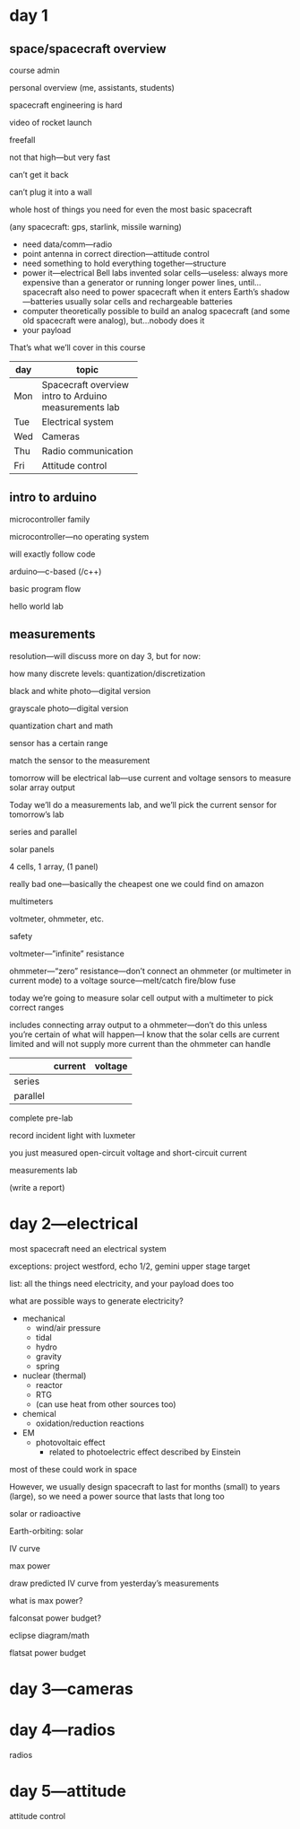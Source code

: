 # day 1

## space/spacecraft overview

course admin

personal overview (me, assistants, students)

spacecraft engineering is hard

video of rocket launch

freefall

not that high—but very fast

can’t get it back

can’t plug it into a wall

whole host of things you need for even the most basic spacecraft

(any spacecraft: gps, starlink, missile warning)

- need data/comm—radio
- point antenna in correct direction—attitude control
- need something to hold everything together—structure
- power it—electrical
  Bell labs invented solar cells—useless: always more expensive than a generator or running longer power lines, until…spacecraft
  also need to power spacecraft when it enters Earth’s shadow—batteries
  usually solar cells and rechargeable batteries
- computer
  theoretically possible to build an analog spacecraft (and some old spacecraft were analog), but…nobody does it
- your payload



That’s what we’ll cover in this course

| day | topic |
| ---- | ------------------------------------------------------------ |
| Mon  | Spacecraft overview   <br />intro to Arduino   <br />measurements lab |
| Tue  | Electrical system                                            |
| Wed  | Cameras                                                      |
| Thu  | Radio communication                                          |
| Fri  | Attitude control                                             |

## intro to arduino

microcontroller family

microcontroller—no operating system

will exactly follow code

arduino—c-based (/c++)

basic program flow 

hello world lab

## measurements

resolution—will discuss more on day 3, but for now:

how many discrete levels: quantization/discretization

black and white photo—digital version

grayscale photo—digital version

quantization chart and math

sensor has a certain range

match the sensor to the measurement

tomorrow will be electrical lab—use current and voltage sensors to measure solar array output

Today we’ll do a measurements lab, and we’ll pick the current sensor for tomorrow’s lab

series and parallel

solar panels

4 cells, 1 array, (1 panel)

really bad one—basically the cheapest one we could find on amazon

multimeters

voltmeter, ohmmeter, etc.

safety

voltmeter—”infinite” resistance

ohmmeter—“zero” resistance—don’t connect an ohmmeter (or multimeter in current mode) to a voltage source—melt/catch fire/blow fuse

today we’re going to measure solar cell output with a multimeter to pick correct ranges

includes connecting array output to a ohmmeter—don’t  do this unless you’re certain of what will happen—I know that the solar cells are current limited and will not supply more current than the ohmmeter can handle

|          | current | voltage |
| -------- | ------- | ------- |
| series   |         |         |
| parallel |         |         |

complete pre-lab

record incident light with luxmeter

you just measured open-circuit voltage and short-circuit current

measurements lab

(write a report)

# day 2—electrical

most spacecraft need an electrical system

exceptions: project westford, echo 1/2, gemini upper stage target

list: all the things need electricity, and your payload does too

what are possible ways to generate electricity? 

- mechanical
  - wind/air pressure
  - tidal
  - hydro
  - gravity
  - spring
- nuclear (thermal)
  - reactor
  - RTG
  - (can use heat from other sources too)
- chemical
  - oxidation/reduction reactions
- EM
  - photovoltaic effect
    - related to photoelectric effect described by Einstein

most of these could work in space

However, we usually design spacecraft to last for months (small) to years (large), so we need a power source that lasts that long too

solar or radioactive

Earth-orbiting: solar

IV curve

max power

draw predicted IV curve from yesterday’s measurements

what is max power?



falconsat power budget?

eclipse diagram/math

flatsat power budget

# day 3—cameras



# day 4—radios

radios

# day 5—attitude

attitude control








